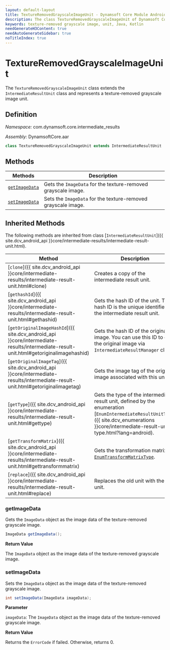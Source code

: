 ```yaml
---
layout: default-layout
title: TextureRemovedGrayscaleImageUnit - Dynamsoft Core Module Android Edition API Reference
description: The class TextureRemovedGrayscaleImageUnit of Dynamsoft Core Module represents a unit that contains a texture-removed grayscale image. It is derived from the IntermediateResultUnit class.
keywords: texture-removed grayscale image, unit, Java, Kotlin
needGenerateH3Content: true
needAutoGenerateSidebar: true
noTitleIndex: true
---
```


# TextureRemovedGrayscaleImageUnit

The `TextureRemovedGrayscaleImageUnit` class extends the `IntermediateResultUnit` class and represents a texture-removed grayscale image unit.

## Definition

*Namespace:* com.dynamsoft.core.intermediate_results

*Assembly:* DynamsoftCore.aar

```java
class TextureRemovedGrayscaleImageUnit extends IntermediateResultUnit
```

## Methods

| Methods | Description |
| ------- | ----------- |
| [`getImageData`](#getimagedata) | Gets the `ImageData` for the texture-removed grayscale image. |
| [`setImageData`](#setimagedata) | Sets the `ImageData` for the texture-removed grayscale image. |

## Inherited Methods

The following methods are inherited from class [`IntermediateResultUnit`]({{ site.dcv_android_api }}core/intermediate-results/intermediate-result-unit.html).

| Method | Description |
|------- |-------------|
| [`clone`]({{ site.dcv_android_api }}core/intermediate-results/intermediate-result-unit.html#clone) | Creates a copy of the intermediate result unit. |
| [`gethashId`]({{ site.dcv_android_api }}core/intermediate-results/intermediate-result-unit.html#gethashid) | Gets the hash ID of the unit. The hash ID is the unique identifier for the intermediate result unit. |
| [`getOriginalImageHashId`]({{ site.dcv_android_api }}core/intermediate-results/intermediate-result-unit.html#getoriginalimagehashid) | Gets the hash ID of the original image. You can use this ID to get the original image via `IntermediateResultManager` class. |
| [`getOriginalImageTag`]({{ site.dcv_android_api }}core/intermediate-results/intermediate-result-unit.html#getoriginalimagetag) | Gets the image tag of the original image associated with this unit. |
| [`getType`]({{ site.dcv_android_api }}core/intermediate-results/intermediate-result-unit.html#gettype) | Gets the type of the intermediate result unit, defined by the enumeration [`EnumIntermediateResultUnitType`]({{ site.dcv_enumerations }}core/intermediate-result-unit-type.html?lang=android). |
| [`getTransformMatrix`]({{ site.dcv_android_api }}core/intermediate-results/intermediate-result-unit.html#gettransformmatrix) | Gets the transformation matrix via [`EnumTransformMatrixType`]({{site.dcv_enumerations}}/core/transform-matrix-type.html). |
| [`replace`]({{ site.dcv_android_api }}core/intermediate-results/intermediate-result-unit.html#replace) | Replaces the old unit with the new unit. |

### getImageData

Gets the `ImageData` object as the image data of the texture-removed grayscale image.

```java
ImageData getImageData();
```

**Return Value**

The `ImageData` object as the image data of the texture-removed grayscale  image.

### setImageData

Sets the `ImageData` object as the image data of the texture-removed grayscale image.

```java
int setImageData(ImageData imageData);
```

**Parameter**

`imageData`: The `ImageData` object as the image data of the texture-removed grayscale image.

**Return Value**

Returns the `ErrorCode` if failed. Otherwise, returns 0.
